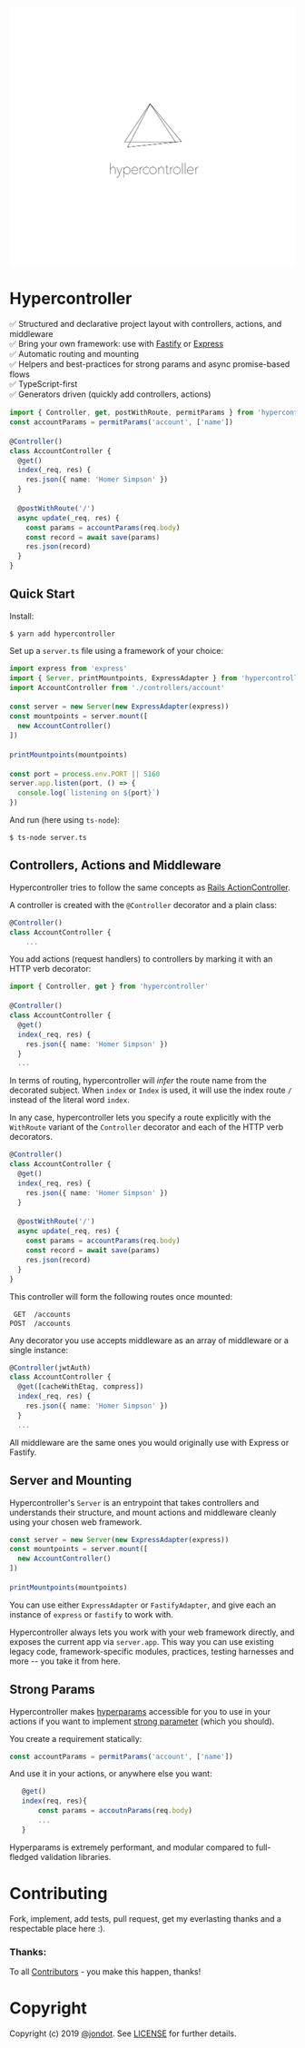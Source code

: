 ![](media/cover.png)

# Hypercontroller

✅ Structured and declarative project layout with controllers, actions, and middleware  
✅ Bring your own framework: use with [Fastify](https://fastify.io) or [Express](https://github.com/expressjs/express)  
✅ Automatic routing and mounting  
✅ Helpers and best-practices for strong params and async promise-based flows  
✅ TypeScript-first  
✅ Generators driven (quickly add controllers, actions)  


```ts
import { Controller, get, postWithRoute, permitParams } from 'hypercontroller'
const accountParams = permitParams('account', ['name'])

@Controller()
class AccountController {
  @get()
  index(_req, res) {
    res.json({ name: 'Homer Simpson' })
  }

  @postWithRoute('/')
  async update(_req, res) {
    const params = accountParams(req.body)
    const record = await save(params)
    res.json(record)
  }
}
```

## Quick Start

Install:

```
$ yarn add hypercontroller
```

Set up a `server.ts` file using a framework of your choice:

```ts
import express from 'express'
import { Server, printMountpoints, ExpressAdapter } from 'hypercontroller'
import AccountController from './controllers/account'

const server = new Server(new ExpressAdapter(express))
const mountpoints = server.mount([
  new AccountController()
])

printMountpoints(mountpoints)

const port = process.env.PORT || 5160
server.app.listen(port, () => {
  console.log(`listening on ${port}`)
})
```

And run (here using `ts-node`):

```
$ ts-node server.ts
```

## Controllers, Actions and Middleware

Hypercontroller tries to follow the same concepts as [Rails ActionController](https://edgeguides.rubyonrails.org/action_controller_overview.html).

A controller is created with the `@Controller` decorator and a plain class:

```ts
@Controller()
class AccountController {
    ...
```

You add actions (request handlers) to controllers by marking it with an HTTP verb decorator:

```ts
import { Controller, get } from 'hypercontroller'

@Controller()
class AccountController {
  @get()
  index(_req, res) {
    res.json({ name: 'Homer Simpson' })
  }
  ...
```

In terms of routing, hypercontroller will _infer_ the route name from the decorated subject. When `index` or `Index` is used, it will use the index route `/` instead of the literal word `index`.

In any case, hypercontroller lets you specify a route explicitly with the `WithRoute` variant of the `Controller` decorator and each of the HTTP verb decorators.

```ts
@Controller()
class AccountController {
  @get()
  index(_req, res) {
    res.json({ name: 'Homer Simpson' })
  }

  @postWithRoute('/')
  async update(_req, res) {
    const params = accountParams(req.body)
    const record = await save(params)
    res.json(record)
  }
}
```

This controller will form the following routes once mounted:

```
 GET  /accounts
POST  /accounts
```

Any decorator you use accepts middleware as an array of middleware or a single instance:

```ts
@Controller(jwtAuth)
class AccountController {
  @get([cacheWithEtag, compress])
  index(_req, res) {
    res.json({ name: 'Homer Simpson' })
  }
  ...
```

All middleware are the same ones you would originally use with Express or Fastify.

## Server and Mounting

Hypercontroller's `Server` is an entrypoint that takes controllers and understands their structure, and mount actions and middleware cleanly using your chosen web framework.

```ts
const server = new Server(new ExpressAdapter(express))
const mountpoints = server.mount([
  new AccountController()
])

printMountpoints(mountpoints)
```

You can use either `ExpressAdapter` or `FastifyAdapter`, and give each an instance of `express` or `fastify` to work with.

Hypercontroller always lets you work with your web framework directly, and exposes the current app via `server.app`. This way you can use existing legacy code, framework-specific modules, practices, testing harnesses and more -- you take it from here.


## Strong Params

Hypercontroller makes [hyperparams](https://github.com/jondot/hyperparams) accessible for you to use in your actions if you want to implement [strong parameter](https://edgeguides.rubyonrails.org/action_controller_overview.html#strong-parameters) (which you should).

You create a requirement statically:

```ts
const accountParams = permitParams('account', ['name'])
```

And use it in your actions, or anywhere else you want:


```ts
   @get()
   index(req, res){
       const params = accoutnParams(req.body)
       ...
   }
```

Hyperparams is extremely performant, and modular compared to full-fledged validation libraries.


# Contributing

Fork, implement, add tests, pull request, get my everlasting thanks and a respectable place here :).

### Thanks:

To all [Contributors](https://github.com/jondot/hypercontroller/graphs/contributors) - you make this happen, thanks!

# Copyright

Copyright (c) 2019 [@jondot](http://twitter.com/jondot). See [LICENSE](LICENSE.txt) for further details.
